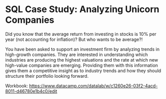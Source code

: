 # SQL Case Study: Analyzing Unicorn Companies

Did you know that the average return from investing in stocks is 10% per year (not accounting for inflation)? But who wants to be average?!

You have been asked to support an investment firm by analyzing trends in high-growth companies. They are interested in understanding which industries are producing the highest valuations and the rate at which new high-value companies are emerging. Providing them with this information gives them a competitive insight as to industry trends and how they should structure their portfolio looking forward.

Workbook: https://www.datacamp.com/datalab/w/c1260e26-03f2-4acd-8011-d46780e1b4c0/edit


